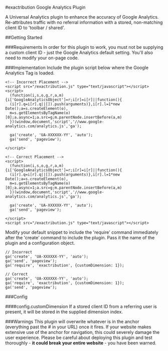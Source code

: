 #exactribution Google Analytics Plugin

A Universal Analytics plugin to enhance the accuracy of Google Analytics. Re-attributes traffic with no referral information with a stored, non-matching client ID to 'toolbar / shared'.

##Getting Started

###Requirements
In order for this plugin to work, you must not be supplying a custom client ID - just the Google Analytics default setting. You'll also need to modify your on-page code.

###Implementation
Include the plugin script below where the Google Analytics Tag is loaded.

    <!-- Incorrect Placement -->
    <script src="/exactribution.js" type="text/javascript"></script>
    <script>
      (function(i,s,o,g,r,a,m){i['GoogleAnalyticsObject']=r;i[r]=i[r]||function(){
      (i[r].q=i[r].q||[]).push(arguments)},i[r].l=1*new Date();a=s.createElement(o),
      m=s.getElementsByTagName(o)[0];a.async=1;a.src=g;m.parentNode.insertBefore(a,m)
      })(window,document,'script','//www.google-analytics.com/analytics.js','ga');

      ga('create', 'UA-XXXXXX-YY', 'auto');
      ga('send', 'pageview');

    </script>
    
    <!-- Correct Placement -->
    <script>
      (function(i,s,o,g,r,a,m){i['GoogleAnalyticsObject']=r;i[r]=i[r]||function(){
      (i[r].q=i[r].q||[]).push(arguments)},i[r].l=1*new Date();a=s.createElement(o),
      m=s.getElementsByTagName(o)[0];a.async=1;a.src=g;m.parentNode.insertBefore(a,m)
      })(window,document,'script','//www.google-analytics.com/analytics.js','ga');

      ga('create', 'UA-XXXXXX-YY', 'auto');
      ga('send', 'pageview');

    </script>
    <script src="/exactribution.js" type="text/javascript"></script>

Modify your default snippet to include the 'require' command immediately after the 'create' command to include the plugin. Pass it the name of the plugin and a configuration object.

    // Incorrect
    ga('create', 'UA-XXXXXX-YY', 'auto');
    ga('send', 'pageview');
    ga('require', 'exactribution', {customDimension: 1});

    // Correct
    ga('create', 'UA-XXXXXX-YY', 'auto');
    ga('require', 'exactribution', {customDimension: 1});
    ga('send', 'pageview');
    
###Config

####config.customDimension
If a stored client ID from a referring user is present, it will be stored in the supplied dimension index.

###Warnings
This plugin will overwrite whatever is in the anchor (everything past the # in your URL) once it fires. If your website makes extensive use of the anchor for navigation, this could severely damage the user experience. Please be careful about deploying this plugin and test thoroughly - **it could break your entire website** - you have been warned.
